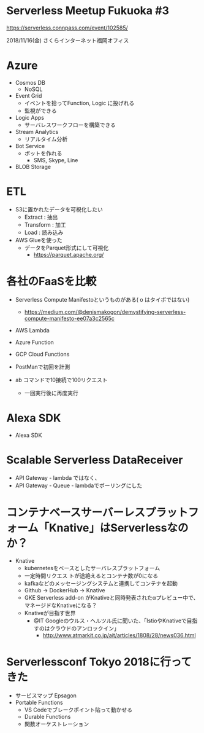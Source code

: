 
# Serverless Meetup Fukuoka #3

https://serverless.connpass.com/event/102585/

2018/11/16(金)
さくらインターネット福岡オフィス

# Azure

- Cosmos DB
  - NoSQL
- Event Grid
  - イベントを拾ってFunction, Logic に投げれる
  - 監視ができる
- Logic Apps
  - サーバレスワークフローを構築できる
- Stream Analytics
  - リアルタイム分析
- Bot Service
  - ボットを作れる
    - SMS, Skype, Line
- BLOB Storage

# ETL

- S3に置かれたデータを可視化したい
  - Extract   : 抽出
  - Transform : 加工
  - Load      : 読み込み
- AWS Glueを使った
  - データをParquet形式にして可視化
    - https://parquet.apache.org/

# 各社のFaaSを比較

- Serverless Compute Manifestoというものがある( o はタイポではない)
  - https://medium.com/@denismakogon/demystifying-serverless-compute-manifesto-ee07a3c2565c
- AWS Lambda
- Azure Function
- GCP Cloud Functions

- PostManで初回を計測
- ab コマンドで10接続で100リクエスト
  - 一回実行後に再度実行

# Alexa SDK

- Alexa SDK

# Scalable Serverless DataReceiver

- API Gateway - lambda ではなく、
- API Gateway - Queue - lambdaでポーリングにした

# コンテナベースサーバーレスプラットフォーム「Knative」はServerlessなのか？

- Knative
  - kubernetesをベースとしたサーバレスプラットフォーム
  - 一定時間リクエス トが途絶えるとコンテナ数が0になる
  - kafkaなどのメッセージングシステムと連携してコンテナを起動
  - Github -> DockerHub -> Knative
  - GKE Serverless add-on がKnativeと同時発表されたαプレビュー中で、マネージドなKnativeになる？
  - Knativeが目指す世界
    - @IT Googleのウルス・ヘルツル氏に聞いた、「IstioやKnativeで目指すのはクラウドのアンロックイン」
      - http://www.atmarkit.co.jp/ait/articles/1808/28/news036.html
  
# Serverlessconf Tokyo 2018に行ってきた

- サービスマップ  Epsagon
- Portable Functions
  - VS Codeでブレークポイント貼って動かせる
  - Durable Functions
  - 関数オーケストレーション